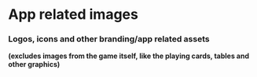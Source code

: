 # App related images
### Logos, icons and other branding/app related assets 
**(excludes images from the game itself, like the playing cards, tables and other graphics)**
